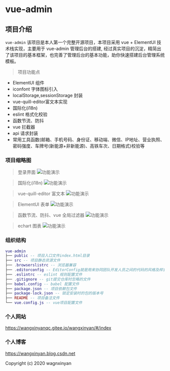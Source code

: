 # vue-admin

## 项目介绍

`vue-admin` 该项目是本人第一个完整开源项目，本项目采用 vue + ElementUI 技术栈实现，主要用于 vue-admin 管理后台的搭建, 经过真实项目的沉淀，精简出了该项目的基本框架，也完善了管理后台的基本功能，助你快速搭建后台管理系统模板。

> 项目功能点

- ElementUI 组件
- iconfont 字体图标引入
- localStorage,sessionStorage 封装
- vue-quill-editor富文本实现
- 国际化(i18n)
- eslint 格式化校验
- 函数节流、防抖
- vue 拦截器
- api 请求封装
- 常用工具函数(邮箱、手机号码、身份证、移动端、微信、IP地址、营业执照、密码强度、车牌号(新能源+非新能源)、高铁车次、日期格式)校验等

### 项目缩略图

> 登录界面
![功能演示](http://zk-img.oss-cn-qingdao.aliyuncs.com/github/github01.png)

> 国际化(i18n)
![功能演示](http://zk-img.oss-cn-qingdao.aliyuncs.com/github/github02.png)

> vue-quill-editor 富文本
![功能演示](http://zk-img.oss-cn-qingdao.aliyuncs.com/github/github03.png)

> ElementUI 表单
![功能演示](http://zk-img.oss-cn-qingdao.aliyuncs.com/github/github04.png)

> 函数节流、防抖、vue 全局过滤器
![功能演示](http://zk-img.oss-cn-qingdao.aliyuncs.com/github/github05.png)

> echart 图表
![功能演示](http://zk-img.oss-cn-qingdao.aliyuncs.com/github/github06.png)

### 组织结构

``` lua
vue-admin
├── public -- 项目入口文件index.html目录
├── src -- 项目静态资源文件
├── .browserslistrc -- 浏览器兼容
├── .editorconfig -- EditorConfig就是用来协同团队开发人员之间的代码的风格及样式规范化的一个工具
├── .eslintrc -- eslint 规则配置文件
├── .gitignore -- git提交仓库时忽略的文件
├── babel.config -- babel 配置文件
├── package.json -- 项目依赖包文件
├── package-lock.json -- 锁定安装时的包的版本号
├── README -- 项目备注文件
└── vue.config.js -- vue项目配置文件
```
### 个人网站
https://wangxinyanqc.gitee.io/wangxinyan/#/index

### 个人博客
https://wangxinyan.blog.csdn.net

<!-- ## 打赏
前后整理了一个月，希望能够帮助大家提高一点点效率！

![打赏](http://zk-img.oss-cn-qingdao.aliyuncs.com/github/alipay.png) -->

Copyright (c) 2020 wagnxinyan